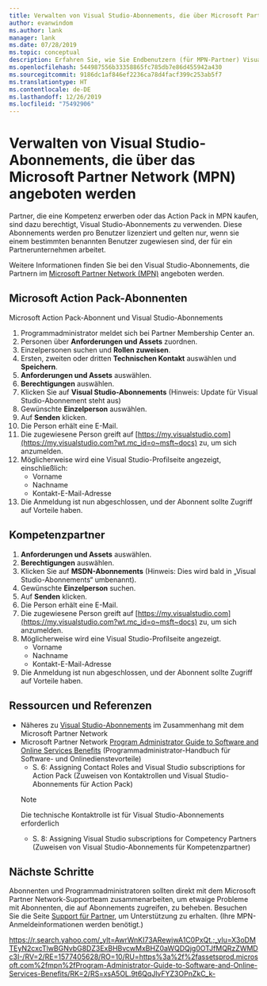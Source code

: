 ```yaml
---
title: Verwalten von Visual Studio-Abonnements, die über Microsoft Partner Network (MPN) angeboten werden | Microsoft-Dokumentation
author: evanwindom
ms.author: lank
manager: lank
ms.date: 07/28/2019
ms.topic: conceptual
description: Erfahren Sie, wie Sie Endbenutzern (für MPN-Partner) Visual Studio-Abonnements zuweisen.
ms.openlocfilehash: 544987556b33358865fc785db7e86d455942a430
ms.sourcegitcommit: 9186dc1af846ef2236ca78d4facf399c253ab5f7
ms.translationtype: HT
ms.contentlocale: de-DE
ms.lasthandoff: 12/26/2019
ms.locfileid: "75492906"
---
```

# <a name="manage-visual-studio-subscriptions-offered-through-the-microsoft-partner-network-mpn"></a>Verwalten von Visual Studio-Abonnements, die über das Microsoft Partner Network (MPN) angeboten werden
Partner, die eine Kompetenz erwerben oder das Action Pack in MPN kaufen, sind dazu berechtigt, Visual Studio-Abonnements zu verwenden. Diese Abonnements werden pro Benutzer lizenziert und gelten nur, wenn sie einem bestimmten benannten Benutzer zugewiesen sind, der für ein Partnerunternehmen arbeitet.

Weitere Informationen finden Sie bei den Visual Studio-Abonnements, die Partnern im [Microsoft Partner Network (MPN)](program-mpn.md) angeboten werden.

## <a name="microsoft-action-pack-subscribers"></a>Microsoft Action Pack-Abonnenten
Microsoft Action Pack-Abonnent und Visual Studio-Abonnements
1. Programmadministrator meldet sich bei Partner Membership Center an.
2. Personen über **Anforderungen und Assets** zuordnen.
3. Einzelpersonen suchen und **Rollen zuweisen**.
4. Ersten, zweiten oder dritten **Technischen Kontakt** auswählen und **Speichern**.
5. **Anforderungen und Assets** auswählen.
6. **Berechtigungen** auswählen.
7. Klicken Sie auf **Visual Studio-Abonnements** (Hinweis: Update für Visual Studio-Abonnement steht aus)
8. Gewünschte **Einzelperson** auswählen.
9. Auf **Senden** klicken.
10. Die Person erhält eine E-Mail.
11. Die zugewiesene Person greift auf [https://my.visualstudio.com](https://my.visualstudio.com?wt.mc_id=o~msft~docs) zu, um sich anzumelden.
12. Möglicherweise wird eine Visual Studio-Profilseite angezeigt, einschließlich:
    - Vorname
    - Nachname
    - Kontakt-E-Mail-Adresse
13. Die Anmeldung ist nun abgeschlossen, und der Abonnent sollte Zugriff auf Vorteile haben.

## <a name="competency-partners"></a>Kompetenzpartner
1. **Anforderungen und Assets** auswählen.
2. **Berechtigungen** auswählen.
3. Klicken Sie auf **MSDN-Abonnements** (Hinweis: Dies wird bald in „Visual Studio-Abonnements“ umbenannt).
4. Gewünschte **Einzelperson** suchen.
5. Auf **Senden** klicken.
6. Die Person erhält eine E-Mail.
7. Die zugewiesene Person greift auf [https://my.visualstudio.com](https://my.visualstudio.com?wt.mc_id=o~msft~docs) zu, um sich anzumelden.
8. Möglicherweise wird eine Visual Studio-Profilseite angezeigt.
    - Vorname
    - Nachname
    - Kontakt-E-Mail-Adresse
9. Die Anmeldung ist nun abgeschlossen, und der Abonnent sollte Zugriff auf Vorteile haben.

## <a name="resources-and-references"></a>Ressourcen und Referenzen
- Näheres zu [Visual Studio-Abonnements](https://partner.microsoft.com/membership/msdn-subscriptions) im Zusammenhang mit dem Microsoft Partner Network
- Microsoft Partner Network [Program Administrator Guide to Software and Online Services Benefits](https://assetsprod.microsoft.com/mpn/Program-Administrator-Guide-to-Software-and-Online-Services-Benefits) (Programmadministrator-Handbuch für Software- und Onlinedienstevorteile)
  - S. 6: Assigning Contact Roles and Visual Studio subscriptions for Action Pack (Zuweisen von Kontaktrollen und Visual Studio-Abonnements für Action Pack)
  > [!NOTE]
  > Die technische Kontaktrolle ist für Visual Studio-Abonnements erforderlich
  - S. 8: Assigning Visual Studio subscriptions for Competency Partners (Zuweisen von Visual Studio-Abonnements für Kompetenzpartner)

## <a name="next-steps"></a>Nächste Schritte
Abonnenten und Programmadministratoren sollten direkt mit dem Microsoft Partner Network-Supportteam zusammenarbeiten, um etwaige Probleme mit Abonnenten, die auf Abonnements zugreifen, zu beheben. Besuchen Sie die Seite [Support für Partner](https://partner.microsoft.com/support), um Unterstützung zu erhalten. (Ihre MPN-Anmeldeinformationen werden benötigt.)

https://r.search.yahoo.com/_ylt=AwrWnKI73ARewjwA1C0PxQt.;_ylu=X3oDMTEyN2cxcTlwBGNvbG8DZ3ExBHBvcwMxBHZ0aWQDQjg0OTJfMQRzZWMDc3I-/RV=2/RE=1577405628/RO=10/RU=https%3a%2f%2fassetsprod.microsoft.com%2fmpn%2fProgram-Administrator-Guide-to-Software-and-Online-Services-Benefits/RK=2/RS=xsA5OL.9t6QqJlvFYZ3OPnZkC_k-
